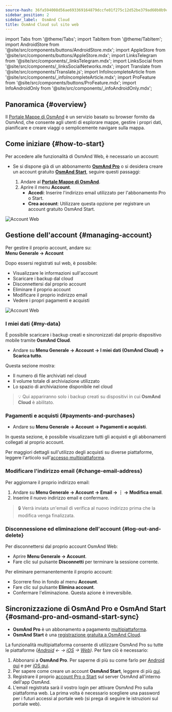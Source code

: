 ```yaml
---
source-hash: 36fa594008d56ae693369164879dccfe01f275c12d52be379ad60b0b9c264d67
sidebar_position: 2
sidebar_label:  OsmAnd Cloud
title: OsmAnd Cloud sul sito web
---
```

import Tabs from '@theme/Tabs';
import TabItem from '@theme/TabItem';
import AndroidStore from '@site/src/components/buttons/AndroidStore.mdx';
import AppleStore from '@site/src/components/buttons/AppleStore.mdx';
import LinksTelegram from '@site/src/components/_linksTelegram.mdx';
import LinksSocial from '@site/src/components/_linksSocialNetworks.mdx';
import Translate from '@site/src/components/Translate.js';
import InfoIncompleteArticle from '@site/src/components/_infoIncompleteArticle.mdx';
import ProFeature from '@site/src/components/buttons/ProFeature.mdx';
import InfoAndroidOnly from '@site/src/components/_infoAndroidOnly.mdx';


<InfoIncompleteArticle/>

## Panoramica {#overview}

Il [Portale Mappe di OsmAnd](https://osmand.net/map) è un servizio basato su browser fornito da OsmAnd, che consente agli utenti di esplorare mappe, gestire i propri dati, pianificare e creare viaggi o semplicemente navigare sulla mappa.



## Come iniziare {#how-to-start}

Per accedere alle funzionalità di OsmAnd Web, è necessario un account:

- Se si dispone già di un abbonamento [**OsmAnd Pro**](../personal/osmand-cloud.md#login) o si desidera creare un account gratuito [**OsmAnd Start**](../personal/osmand-cloud.md#osmand-start), seguire questi passaggi:

  1. Andare al [**Portale Mappe di OsmAnd**](https://osmand.net/map).
  2. Aprire il menu **Account**.
     - **Accedi**: Inserire l'indirizzo email utilizzato per l'abbonamento Pro o Start.
     - **Crea account**: Utilizzare questa opzione per registrare un account gratuito OsmAnd Start.

![Account Web](@site/static/img/web/web_account.png)

## Gestione dell'account {#managing-account}

Per gestire il proprio account, andare su:  
**Menu Generale → Account**

Dopo essersi registrati sul web, è possibile:

- Visualizzare le informazioni sull'account
- Scaricare i backup dal cloud
- Disconnettersi dal proprio account
- Eliminare il proprio account
- Modificare il proprio indirizzo email
- Vedere i propri pagamenti e acquisti

![Account Web](@site/static/img/web/web_account_2.png)

### I miei dati {#my-data}

È possibile scaricare i backup creati e sincronizzati dal proprio dispositivo mobile tramite **OsmAnd Cloud**.

- Andare su **Menu Generale → Account → I miei dati (OsmAnd Cloud) → Scarica tutto**.

Questa sezione mostra:

- Il numero di file archiviati nel cloud
- Il volume totale di archiviazione utilizzato
- Lo spazio di archiviazione disponibile nel cloud

> 💡 Qui appariranno solo i backup creati su dispositivi in cui **OsmAnd Cloud** è abilitato.

### Pagamenti e acquisti {#payments-and-purchases}

- Andare su **Menu Generale → Account → Pagamenti e acquisti**.

In questa sezione, è possibile visualizzare tutti gli acquisti e gli abbonamenti collegati al proprio account.

Per maggiori dettagli sull'utilizzo degli acquisti su diverse piattaforme, leggere l'articolo sull'[accesso multipiattaforma](../purchases/cross.md).

### Modificare l'indirizzo email {#change-email-address}

Per aggiornare il proprio indirizzo email:

1. Andare su **Menu Generale → Account → Email → ⋮ → Modifica email**.
2. Inserire il nuovo indirizzo email e confermare.

> 🔒 Verrà inviata un'email di verifica al nuovo indirizzo prima che la modifica venga finalizzata.

### Disconnessione ed eliminazione dell'account {#log-out-and-delete}

Per disconnettersi dal proprio account OsmAnd Web:

- Aprire **Menu Generale → Account**.
- Fare clic sul pulsante **Disconnetti** per terminare la sessione corrente.

Per eliminare permanentemente il proprio account:

- Scorrere fino in fondo al menu **Account**.
- Fare clic sul pulsante **Elimina account**.
- Confermare l'eliminazione. Questa azione è irreversibile.


## Sincronizzazione di OsmAnd Pro e OsmAnd Start {#osmand-pro-and-osmand-start-sync}

- **OsmAnd Pro** è un abbonamento a pagamento [multipiattaforma](../troubleshooting/setup.md#initial-setup). 
- **OsmAnd Start** è una [registrazione gratuita a OsmAnd Cloud](https://osmand.net/blog/start).

La funzionalità multipiattaforma consente di utilizzare OsmAnd Pro su tutte le piattaforme *([Android](../purchases/android.md)  ← →  [iOS](../purchases/ios.md)  →  [Web](https://www.osmand.net/map))*. Per fare ciò è necessario:

1. Abbonarsi a **OsmAnd Pro**. Per saperne di più su come farlo per [Android qui](../purchases/android.md#how-to-buy) e per [iOS qui](../purchases/ios.md#how-to-buy).
2. Per sapere come creare un account **OsmAnd Start**, leggere di più [qui](https://osmand.net/blog/start#how-to-create-an-account).
3. Registrare il proprio [account Pro o Start](/docs/user/personal/osmand-cloud/#cross-platform) sul server OsmAnd all'interno dell'app OsmAnd.
4. L'email registrata sarà il vostro login per attivare OsmAnd Pro sulla piattaforma web. La prima volta è necessario scegliere una password per i futuri accessi al portale web (si prega di seguire le istruzioni sul portale web).


<!--

- Enter your *email* and *password* for [osmand.net/map](https://osmand.net/map/).

![View OsmAnd Web activation](@site/static/img/web/web_pro_activation.png)  

- Your data, such as tracks (OsmAnd Pro) and favorites(OsmAnd Pro and OsmAnd Start), will appear in the menu after you log in. They are available for display on the map. But you need [to sync this data](https://osmand.net/docs/user/personal/osmand-cloud#last-sync) from your devices.

![View OsmAnd Web data](@site/static/img/web/web_data.png)  

- To *DOWNLOAD BACKUP* from [OsmAnd Cloud](https://osmand.net/docs/user/personal/osmand-cloud), click the login field. On the login field you can see files info (total files number, total files size, cloud storage used) and account info (subscription type, start time and expire time of your subscription).

![View OsmAnd Web backup file](@site/static/img/web/web_backup_file.png)  

Choose needed files for downloading, `.zip` or `.osf` format of downloaded files and click *DOWNLOAD BACKUP* button:

![View OsmAnd Web backup file](@site/static/img/web/web_backup_file_1.png)  

There is also a button to *logout* of the account.  

- *LOGOUT*, *DELETE YOUR ACCOUNT* or *Change email* you find on the login field too. For opening *DELETE YOUR ACCOUNT* or *Change email* you need to click *Dangerous area*.

![View OsmAnd Web backup file](@site/static/img/web/web_backup_file_2.png)  


## Cloud data {#cloud-data}

[Tracks and Favorites](web-map.md#tracks).

## Map style {#map-style}

In this section of the menu, you can change the map style. You can read more about how to do this in the article [Vector Maps (Map Styles)](../map/vector-maps.md) for the OsmAnd app. The settings in the web version are no different.  
**Some examples:**

- Nautical map style

![OsmAnd Web Map Style](@site/static/img/web/web_map_style_nautical.png)

- Topo map style

![OsmAnd Web Favorites add](@site/static/img/web/web_map_style_topo.png)
-->